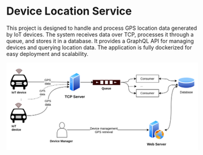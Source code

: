 # Device Location Service
This project is designed to handle and process GPS location data generated by IoT devices. The system receives data over TCP, processes it through a queue, and stores it in a database. It provides a GraphQL API for managing devices and querying location data. The application is fully dockerized for easy deployment and scalability.

<img src="images/gps.drawio.svg" alt="use case"/>
